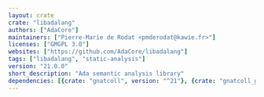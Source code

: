 ```yaml
---
layout: crate
crate: "libadalang"
authors: ["AdaCore"]
maintainers: ["Pierre-Marie de Rodat <pmderodat@kawie.fr>"]
licenses: ["GMGPL 3.0"]
websites: ["https://github.com/AdaCore/libadalang"]
tags: ["libadalang", "static-analysis"]
version: "21.0.0"
short_description: "Ada semantic analysis library"
dependencies: [{crate: "gnatcoll", version: "^21"}, {crate: "gnatcoll_gmp", version: "^21"}, {crate: "gnatcoll_iconv", version: "^21"}, {crate: "langkit_support", version: "^21"}]
---
```



